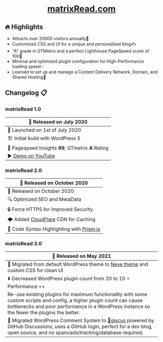 <h1 align="center">
<a href="https://matrixread.com/">matrixRead.com</a>
</h1>

## 🔥 Highlights

- Attracts over 20000 visitors annually🚀
- Customized CSS and UI for a unique and personalized blog✍️
- "A" grade in GTMetrix and a perfect Lighthouse PageSpeed score of 100💯
- Minimal and optimized plugin configuration for High-Performance loading speed✅
- Learned to set up and manage a Content Delivery Network, Domain, and Shared Hosting📖

## Changelog 📋

### matrixRead 1.0

| 📅 Released on July 2020                                                                          |
|---------------------------------------------------------------------------------------------------|
| 🚀 Launched on 1st of July 2020                                                                   |
| 🏗️ Initial build with WordPress 5                                                                 |
| 💯 Pagespeed Insights **99**, GTmetrix **A** Rating                                               |
| ▶️ [Demo on YouTube](https://www.youtube.com/watch?v=lnvsuNZURR0)                                 |

### matrixRead 2.0

| 📅 Released on October 2020                                                                       |
|---------------------------------------------------------------------------------------------------|
| 📅 Released on October 2020                                                                       |
| 🔍 Optimized SEO and MetaData                                                                     |
| 🔒 Force HTTPS for improved Security                                                              |
| 🌩️ Added [CloudFlare](https://www.cloudflare.com) CDN for Caching                                 |
| 🌈 Code Syntax Highlighting with [Prism.js](https://prismjs.com/)                                 |

### matrixRead 3.0

| 📅 Released on May 2021                                                                           |
|---------------------------------------------------------------------------------------------------|
| 🎨 Migrated from default WordPress theme to [Neve theme](https://wordpress.org/themes/neve/) and custom CSS for clean UI |
| ⬇️ Decreased WordPress plugin count from 20 to 10 = Performance ++                                                       |
| Re-use existing plugins for maximum functionality with some custom scripts and config, a higher plugin count can cause bottlenecks and poor performance in a WordPress instance so the fewer the plugins the better. |
| 💭 Migrated WordPress Comment System to [💎giscus](https://giscus.app/) powered by GitHub Discussions, uses a GitHub login, perfect for a dev blog, open source, and no spam/ads/tracking/database required. |
